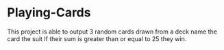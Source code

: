 # Playing-Cards
This project is able to output 3 random cards drawn from a deck name the card the suit If their sum is greater than or equal to 25 they win.
